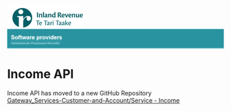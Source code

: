 ![IRD logo](../Images/IRlogo.gif)
![Software Dev](../Images/SoftwareDev.png)

# Income API 

Income API  has moved to a new GitHub Repository<br/>
[Gateway_Services-Customer-and-Account/Service - Income](https://github.com/InlandRevenue/Gateway_Services-Customer-and-Account/tree/master/Service%20-%20Income)